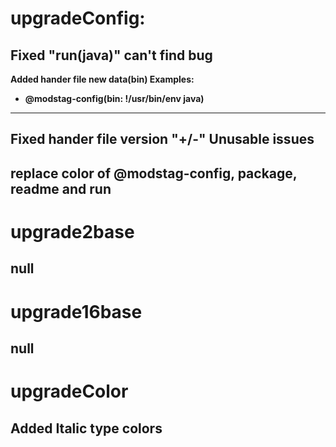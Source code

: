 **upgradeConfig:**
===
Fixed "run(java)" can't find bug
---
**Added hander file new data(bin) Examples:**
- **@modstag-config(bin: !/usr/bin/env java)**
---
Fixed hander file version "+/-" Unusable issues
---
replace color of @modstag-config, package, readme and run
---
**upgrade2base**
===
null
---
**upgrade16base**
===
null
---
**upgradeColor**
===
Added Italic type colors
---